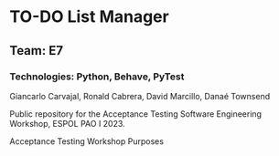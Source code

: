 # TO-DO List Manager

## Team: E7 

### Technologies: Python, Behave, PyTest

Giancarlo Carvajal, Ronald Cabrera, David Marcillo, Danaé Townsend

Public repository for the Acceptance Testing Software Engineering Workshop, ESPOL PAO I 2023.

Acceptance Testing Workshop Purposes

